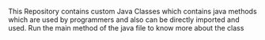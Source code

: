 This Repository contains custom Java Classes which contains java methods which are used by programmers and also can be directly imported and used.
Run the main method of the java file to know more about the class
